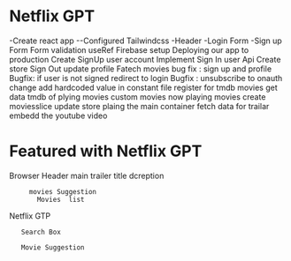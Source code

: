   # Netflix GPT



  -Create react app 
  --Configured Tailwindcss 
  -Header 
   -Login Form
   -Sign up Form 
   Form validation 
   useRef 
   Firebase setup
   Deploying our app to production
   Create SignUp user account
   Implement Sign In user Api
   Create  store
   Sign Out 
   update profile 
   Fatech movies
   bug fix  : sign up and profile   
   Bugfix: if user is not signed redirect to login
   Bugfix : unsubscribe  to onauth change
   add hardcoded value in constant file 
   register for tmdb movies 
   get data    tmdb of plying movies
   custom movies now playing movies
   create moviesslice
   update store 
   plaing the main container 
   fetch data for trailar 
   embedd the youtube video
   





  # Featured with Netflix GPT

  Browser
    Header 
     main 
        trailer 
         title  dcreption 

         movies Suggestion 
           Movies  list 
   Netflix GTP

       Search Box 

       Movie Suggestion

